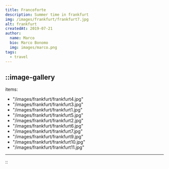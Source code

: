```yaml
---
title: Francoforte
description: Summer time in frankfurt
img: /images/frankfurt/frankfurt7.jpg
alt: frankfurt
createdAt: 2019-07-21 
author:
  name: Marco
  bio: Marco Bonomo
  img: images/marco.png
tags:
  - travel
---
```


::image-gallery
---
items:
- "/images/frankfurt/frankfurt4.jpg"
- "/images/frankfurt/frankfurt3.jpg"
- "/images/frankfurt/frankfurt1.jpg"
- "/images/frankfurt/frankfurt5.jpg"
- "/images/frankfurt/frankfurt2.jpg"
- "/images/frankfurt/frankfurt6.jpg"
- "/images/frankfurt/frankfurt7.jpg"
- "/images/frankfurt/frankfurt9.jpg"
- "/images/frankfurt/frankfurt10.jpg"
- "/images/frankfurt/frankfurt11.jpg"
---
::

